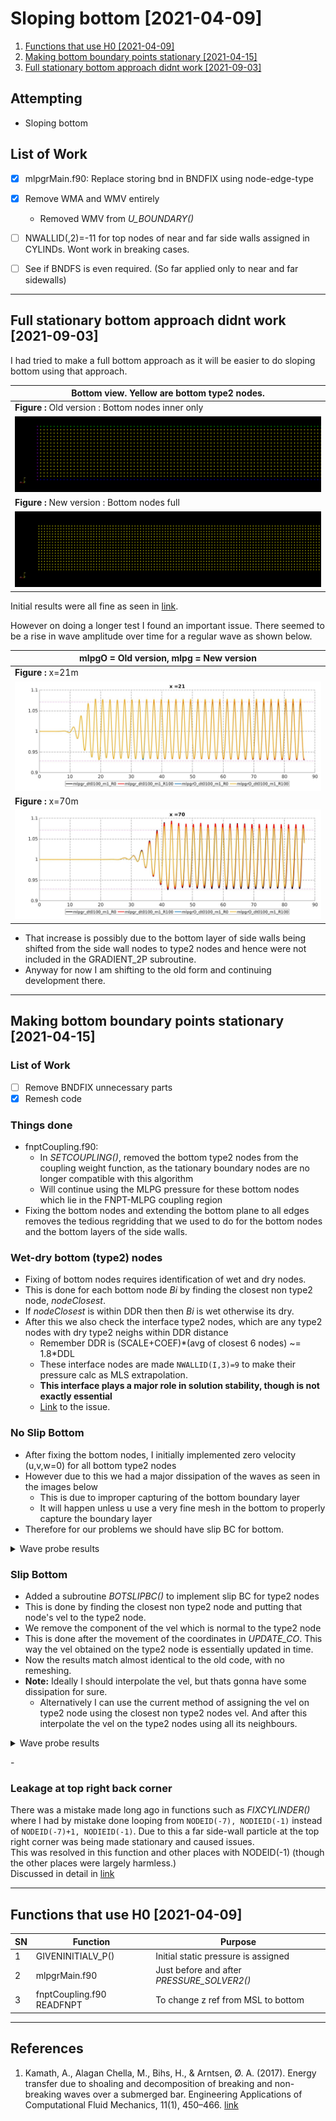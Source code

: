 # Sloping bottom [2021-04-09]

1. [Functions that use H0 [2021-04-09]](#log_mlpgrv01_v0004_1)
2. [Making bottom boundary points stationary [2021-04-15]](#log_mlpgrv01_v0004_2)
3. [Full stationary bottom approach didnt work [2021-09-03]](#log_mlpgrv01_v0004_3)


## Attempting
- Sloping bottom


## List of Work
- [x] mlpgrMain.f90: Replace storing bnd in BNDFIX using node-edge-type
- [x] Remove WMA and WMV entirely
	- Removed WMV from _U_BOUNDARY()_
- [ ] NWALLID(,2)=-11 for top nodes of near and far side walls assigned in CYLINDs. Wont work in breaking cases.
- [ ] See if BNDFS is even required. (So far applied only to near and far sidewalls)


-----------------------------------------------


<a name = 'log_mlpgrv01_v0004_3' />

## Full stationary bottom approach didnt work [2021-09-03]
I had tried to make a full bottom approach as it will be easier to do sloping bottom using that approach.

| Bottom view. Yellow are bottom type2 nodes.      |
| ----- |
| **Figure :** Old version : Bottom nodes inner only |
| <img width="100%" src="./log0004/C03/bottomInner.png"> |
| **Figure :** New version : Bottom nodes full |
| <img width="100%" src="./log0004/C03/bottomFull.png"> |


Initial results were all fine as seen in [link](#log_mlpgrv01_v0004_2). 

However on doing a longer test I found an important issue. There seemed to be a rise in wave amplitude over time for a regular wave as shown below.

| mlpgO = Old version, mlpg = New version  |
| ----- |
| **Figure :** x=21m |
| <img width="100%" src="./log0004/C03/err_x21.jpg"> |
| **Figure :** x=70m |
| <img width="100%" src="./log0004/C03/err_x70.jpg"> |

- That increase is possibly due to the bottom layer of side walls being shifted from the side wall nodes to type2 nodes and hence were not included in the GRADIENT_2P subroutine.
- Anyway for now I am shifting to the old form and continuing development there.

-----------------------------------------------


<a name = 'log_mlpgrv01_v0004_2' />

## Making bottom boundary points stationary [2021-04-15]

### List of Work
- [ ] Remove BNDFIX unnecessary parts
- [x] Remesh code

### Things done
- fnptCoupling.f90:
	- In _SETCOUPLING()_, removed the bottom type2 nodes from the coupling weight function, as the tationary boundary nodes are no longer compatible with this algorithm
	- Will continue using the MLPG pressure for these bottom nodes which lie in the FNPT-MLPG coupling region
- Fixing the bottom nodes and extending the bottom plane to all edges removes the tedious regridding that we used to do for the bottom nodes and the bottom layers of the side walls.


### Wet-dry bottom (type2) nodes
- Fixing of bottom nodes requires identification of wet and dry nodes.
- This is done for each bottom node _Bi_ by finding the closest non type2 node, _nodeClosest_.
- If _nodeClosest_ is within DDR then then _Bi_ is wet otherwise its dry.
- After this we also check the interface type2 nodes, which are any type2 nodes with dry type2 neighs within DDR distance
	- Remember DDR is (SCALE+COEF)\*(avg of closest 6 nodes) \~= 1.8\*DDL
	- These interface nodes are made `NWALLID(I,3)=9` to make their pressure calc as MLS extrapolation.
	- **This interface plays a major role in solution stability, though is not exactly essential**
	- [Link](#log_mlpgrv01_v0004_2d) to the issue.


### No Slip Bottom

- After fixing the bottom nodes, I initially implemented zero velocity (u,v,w=0) for all bottom type2 nodes
- However due to this we had a major dissipation of the waves as seen in the images below
	- This is due to improper capturing of the bottom boundary layer 
	- It will happen unless u use a very fine mesh in the bottom to properly capture the boundary layer
- Therefore for our problems we should have slip BC for bottom.

<details>
	<summary>Wave probe results</summary>

<table style="width:100%">
  <tr><th>Old MLPG (purple) vs noSlip Bottom Stationary (green)</th></tr>
  <tr><td><b>Fig: x = 1.00m<\b></td></tr>
  <tr><td><img width="80%" src="./log0004/C02/noslip/WP1.png"><br></td></tr>
  <tr><td><b>Fig: x = 5.93m<\b></td></tr>
  <tr><td><img width="80%" src="./log0004/C02/noslip/WP2.png"><br></td></tr>
  <tr><td><b>Fig: x = 6.50m<\b></td></tr>
  <tr><td><img width="80%" src="./log0004/C02/noslip/WP3.png"><br></td></tr>
  <tr><td><b>Fig: x = 7.20m<\b></td></tr>
  <tr><td><img width="80%" src="./log0004/C02/noslip/WP4.png"><br></td></tr>
  <tr><td><b>Fig: x = 5.00m<\b></td></tr>
  <tr><td><img width="80%" src="./log0004/C02/noslip/WP5.png"><br></td></tr>
  <tr><td><b>Fig: x = 6.00m<\b></td></tr>
  <tr><td><img width="80%" src="./log0004/C02/noslip/WP6.png"><br></td></tr>
  <tr><td><b>Fig: x = 7.00m<\b></td></tr>
  <tr><td><img width="80%" src="./log0004/C02/noslip/WP7.png"><br></td></tr>
  <tr><td><b>Fig: x = 8.00m<\b></td></tr>
  <tr><td><img width="80%" src="./log0004/C02/noslip/WP8.png"><br></td></tr>
  <tr><td><b>Fig: x = 9.00m<\b></td></tr>  
  <tr><td><img width="80%" src="./log0004/C02/noslip/WP9.png"><br></td></tr>
</table>

</details>


### Slip Bottom
- Added a subroutine _BOTSLIPBC()_ to implement slip BC for type2 nodes
- This is done by finding the closest non type2 node and putting that node's vel to the type2 node.
- We remove the component of the vel which is normal to the type2 node
- This is done after the movement of the coordinates in _UPDATE_CO_. This way the vel obtained on the type2 node is essentially updated in time.
- Now the results match almost identical to the old code, with no remeshing.
- **Note:** Ideally I should interpolate the vel, but thats gonna have some dissipation for sure.
	- Alternatively I can use the current method of assigning the vel on type2 node using the closest non type2 nodes vel. And after this interpolate the vel on the type2 nodes using all its neighbours.


<details>
	<summary>Wave probe results</summary>

<table style="width:100%">
  <tr><th>Old MLPG remesh0 (purple) <br> vs <br> Slip Bottom Stationary with interface type2 nodes and no motion in Y axis of oppWM (type3) nodes remesh0 (green)</th></tr>
  <tr><td><b>Fig: x = 1.00m<\b></td></tr>
  <tr><td><img width="80%" src="./log0004/C02/slip_oppNoY_interface/WP1.png"><br></td></tr>
  <tr><td><b>Fig: x = 5.93m<\b></td></tr>
  <tr><td><img width="80%" src="./log0004/C02/slip_oppNoY_interface/WP2.png"><br></td></tr>
  <tr><td><b>Fig: x = 6.50m<\b></td></tr>
  <tr><td><img width="80%" src="./log0004/C02/slip_oppNoY_interface/WP3.png"><br></td></tr>
  <tr><td><b>Fig: x = 7.20m<\b></td></tr>
  <tr><td><img width="80%" src="./log0004/C02/slip_oppNoY_interface/WP4.png"><br></td></tr>
  <tr><td><b>Fig: x = 5.00m<\b></td></tr>
  <tr><td><img width="80%" src="./log0004/C02/slip_oppNoY_interface/WP5.png"><br></td></tr>
  <tr><td><b>Fig: x = 6.00m<\b></td></tr>
  <tr><td><img width="80%" src="./log0004/C02/slip_oppNoY_interface/WP6.png"><br></td></tr>
  <tr><td><b>Fig: x = 7.00m<\b></td></tr>
  <tr><td><img width="80%" src="./log0004/C02/slip_oppNoY_interface/WP7.png"><br></td></tr>
  <tr><td><b>Fig: x = 8.00m<\b></td></tr>
  <tr><td><img width="80%" src="./log0004/C02/slip_oppNoY_interface/WP8.png"><br></td></tr>
  <tr><td><b>Fig: x = 9.00m<\b></td></tr>  
  <tr><td><img width="80%" src="./log0004/C02/slip_oppNoY_interface/WP9.png"><br></td></tr>
</table>

</details>


<a name = 'log_mlpgrv01_v0004_2d' > - </a>

### Leakage at top right back corner

There was a mistake made long ago in functions such as _FIXCYLINDER()_ where I had by mistake done looping from `NODEID(-7), NODIEID(-1)` instead of `NODEID(-7)+1, NODIEID(-1)`. Due to this a far side-wall particle at the top right corner was being made stationary and caused issues. <br>
This was resolved in this function and other places with NODEID(-1) (though the other places were largely harmless.)<br>
Discussed in detail in 
[link](./log_mlpgrv01_vBugs.md#log_mlpgrv01_vBugs_2)

-----------------------------------------------


<a name = 'log_mlpgrv01_v0004_1' />

## Functions that use H0 [2021-04-09]

| SN  | Function | Purpose |
| --- | -------- | ------- |
|  1 | GIVENINITIALV_P() | Initial static pressure is assigned |
|  2 | mlpgrMain.f90 | Just before and after _PRESSURE_SOLVER2()_ |
|  3 | fnptCoupling.f90 READFNPT | To change z ref from MSL to bottom |


-----------------------------------------------


## References
1. Kamath, A., Alagan Chella, M., Bihs, H., & Arntsen, Ø. A. (2017). Energy transfer due to shoaling and decomposition of breaking and non-breaking waves over a submerged bar. Engineering Applications of Computational Fluid Mechanics, 11(1), 450–466. [link](https://doi.org/10.1080/19942060.2017.1310671)